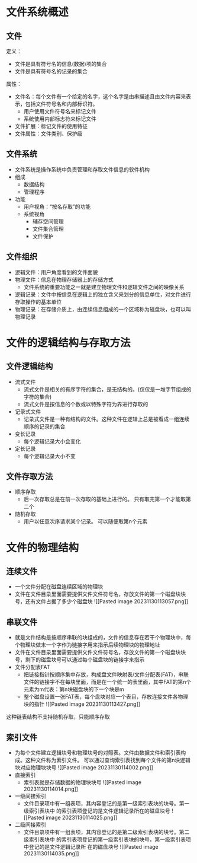 # 文件系统概述
## 文件
定义：
- ⽂件是具有符号名的信息(数据)项的集合
- ⽂件是具有符号名的记录的集合

属性：
- 文件名：每个⽂件有⼀个给定的名字，这个名字是由串描述且由⽂件内容来表示，包括⽂件符号名和内部标识符。
	- ⽤户使⽤⽂件符号名来标记⽂件
	- 系统使⽤内部标志符来标记⽂件
- 文件扩展：标记⽂件的使⽤特征
- 文件属性：⽂件类别、保护级

## 文件系统
- ⽂件系统是操作系统中负责管理和存取⽂件信息的软件机构
- 组成
	- 数据结构
	- 管理程序
- 功能
	- ⽤户视⻆：“按名存取”的功能
	- 系统视⻆
		- 辅存空间管理
		- ⽂件集合管理
		- ⽂件保护

## 文件组织
- 逻辑文件：用户角度看到的文件面貌
- 物理文件：信息在物理存储器上的存储方式
	- 文件系统的重要功能之一就是建立物理文件和逻辑文件之间的映像关系
- 逻辑记录：⽂件中按信息在逻辑上的独⽴含义来划分的信息单位，对⽂件进⾏存取操作的基本单位
- 物理记录：在存储介质上，由连续信息组成的⼀个区域称为磁盘块，也可以叫物理记录

# ⽂件的逻辑结构与存取⽅法
## 文件逻辑结构
- 流式文件
	- 流式⽂件是相关的有序字符的集合，是⽆结构的。(仅仅是⼀堆字节组成的字符的集合)
	- 流式⽂件是按信息的个数或以特殊字符为界进⾏存取的
- 记录式⽂件
	- 记录式⽂件是⼀种有结构的⽂件。这种⽂件在逻辑上总是被看成⼀组连续顺序的记录的集合
- 变⻓记录
	- 每个逻辑记录⼤⼩会变化
- 定⻓记录
	- 每个逻辑记录⼤⼩不变

## 文件存取方法
- 顺序存取
	- 后⼀次存取总是在前⼀次存取的基础上进⾏的。 只有取完第⼀个才能取第⼆个
- 随机存取
	- ⽤户以任意次序请求某个记录。 可以随便取第n个元素

# 文件的物理结构
## 连续文件
- ⼀个⽂件分配在磁盘连续区域的物理块
- ⽂件在⽂件⽬录⾥⾯需要提供⽂件⽂件符号名，存放⽂件的第⼀个磁盘块块号，还有⽂件占据了多少个磁盘块
![[Pasted image 20231130113057.png]]

## 串联文件
- 就是⽂件结构是按顺序串联的块组成的，⽂件的信息存在若⼲个物理块中，每个物理块做末⼀个字作为链接字⽤来指示后续物理块的物理地址
- ⽂件在⽂件⽬录⾥⾯需要提供⽂件⽂件符号名，存放⽂件的第⼀个磁盘块块号，剩下的磁盘块号可以通过每个磁盘块的链接字来指示
- ⽂件分配表FAT
	- 把链接指针按顺序集中存放，构成盘⽂件映射表/⽂件分配表(FAT)，串联⽂件的链接字不在每块⾥⾯，⽽是在⼀个统⼀的表⾥⾯，其中FAT的第n个元素为m代表：第n块磁盘块的下⼀个块是m
	- 整个磁盘设置⼀张FAT表，每个盘块对应⼀个表⽬，存放连接⽂件各物理块的指针
![[Pasted image 20231130113427.png]]

这种链表结构不支持随机存取，只能顺序存取
## 索引文件
- 为每个⽂件建⽴逻辑块号和物理块号的对照表。⽂件由数据⽂件和索引表构成。这种⽂件称为索引⽂件。 可以通过查询索引表找到每个⽂件的第n块逻辑块对应物理块块号
![[Pasted image 20231130114002.png]]
- 直接索引
	- 索引表就是存储数据的物理块块号
![[Pasted image 20231130114014.png]]
- ⼀级间接索引
	- ⽂件⽬录项中有⼀组表项，其内容登记的是第⼀级索引表块的块号。第⼀级索引表块中 的索引表项登记的是⽂件逻辑记录所在的磁盘块号
![[Pasted image 20231130114025.png]]
- ⼆级间接索引
	- ⽂件⽬录项中有⼀组表项，其内容登记的是第⼆级索引表块的块号。第⼆级索引表块中 的索引表项登记的第⼀级索引表块的块号，第⼀级索引表项中登记的是⽂件逻辑记录所 在的磁盘块号
![[Pasted image 20231130114035.png]]

